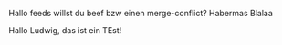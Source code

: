 









Hallo feeds
willst du beef bzw einen merge-conflict?
Habermas
Blalaa

Hallo Ludwig, das ist ein TEst!
